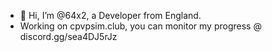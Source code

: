 - 👋 Hi, I’m @64x2, a Developer from England.
- Working on cpvpsim.club, you can monitor my progress @ discord.gg/sea4DJ5rJz
